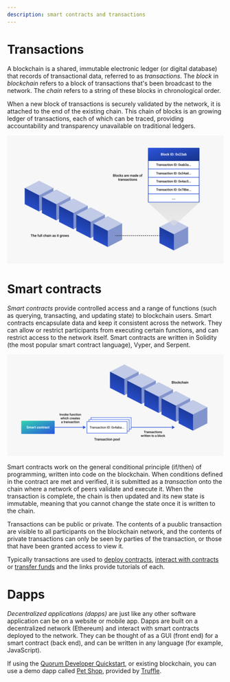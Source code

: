 ```yaml
---
description: smart contracts and transactions
---
```


# Transactions

A blockchain is a shared, immutable electronic ledger (or digital database) that records of transactional data,
referred to as *transactions*. The *block* in *blockchain* refers to a block of transactions that's been
broadcast to the network. The *chain* refers to a string of these blocks in chronological order.

When a new block of transactions is securely validated by the network, it is attached to the end of
the existing chain. This chain of blocks is an growing ledger of transactions, each of which
can be traced, providing accountability and transparency unavailable on traditional ledgers.

![Blockchain](../images/blockchain.png)

# Smart contracts

*Smart contracts* provide controlled access and a range of functions (such as querying, transacting, and updating state)
to blockchain users. Smart contracts encapsulate data and keep it consistent across the network.
They can allow or restrict participants from executing certain functions, and can restrict access to the network itself.
Smart contracts are written in Solidity (the most popular smart contract language), Vyper, and Serpent.

![Contracts](../images/smart-contract-tx.png)

Smart contracts work on the general conditional principle (if/then) of programming, written into code on the blockchain.
When conditions defined in the contract are met and verified, it is submitted as a *transaction* onto the chain where a network
of peers validate and execute it. When the transaction is complete, the chain is then updated and its new state is immutable,
meaning that you cannot change the state once it is written to the chain.

Transactions can be public or private. The contents of a puublic transaction are visible to all participants on the
blockchain network, and the contents of private transactions can only be seen by parties of the transaction, or those that
have been granted access to view it.

Typically transactions are used to [deploy contracts](../Tutorials/Contracts/Deploying-Contracts.md ),
[interact with contracts](../Tutorials/Contracts/Calling-Contract-Functions.md) or
[transfer funds](../Tutorials/Contracts/Account-Funds-Transfers.md) and the links provide tutorials of each.

# Dapps

*Decentralized applications (dapps)* are just like any other software application can be on a website or mobile app.
Dapps are built on a decentralized network (Ethereum) and interact with smart contracts deployed to the network.
They can be thought of as a GUI (front end) for a smart contract (back end), and can be written in any language (for example,
JavaScript).

If using the [Quorum Developer Quickstart](../Tutorials/Quorum-Dev-Quickstart/Getting-Started.md), or
existing blockchain, you can use a demo dapp called [Pet Shop](https://docs.goquorum.consensys.net/en/latest/Tutorials/Quorum-Dev-Quickstart/Using-the-Quickstart/#smart-contract-and-dapp-usage),
provided by [Truffle](https://trufflesuite.com/tutorial).
